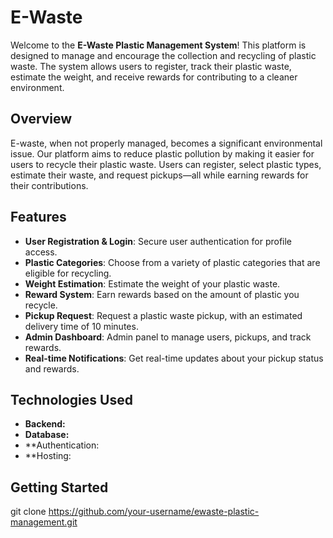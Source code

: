 # E-Waste

Welcome to the **E-Waste Plastic Management System**! This platform is designed to manage and encourage the collection and recycling of plastic waste. The system allows users to register, track their plastic waste, estimate the weight, and receive rewards for contributing to a cleaner environment.

## Overview

E-waste, when not properly managed, becomes a significant environmental issue. Our platform aims to reduce plastic pollution by making it easier for users to recycle their plastic waste. Users can register, select plastic types, estimate their waste, and request pickups—all while earning rewards for their contributions.

## Features

- **User Registration & Login**: Secure user authentication for profile access.
- **Plastic Categories**: Choose from a variety of plastic categories that are eligible for recycling.
- **Weight Estimation**: Estimate the weight of your plastic waste.
- **Reward System**: Earn rewards based on the amount of plastic you recycle.
- **Pickup Request**: Request a plastic waste pickup, with an estimated delivery time of 10 minutes.
- **Admin Dashboard**: Admin panel to manage users, pickups, and track rewards.
- **Real-time Notifications**: Get real-time updates about your pickup status and rewards.

## Technologies Used

- **Backend:** 
- **Database:** 
- **Authentication:
- **Hosting:

## Getting Started



git clone https://github.com/your-username/ewaste-plastic-management.git
